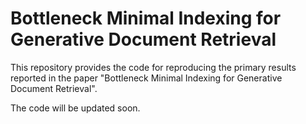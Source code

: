 # Bottleneck Minimal Indexing for Generative Document Retrieval
This repository provides the code for reproducing the primary results reported in the paper "Bottleneck Minimal Indexing for Generative Document Retrieval".

The code will be updated soon.
